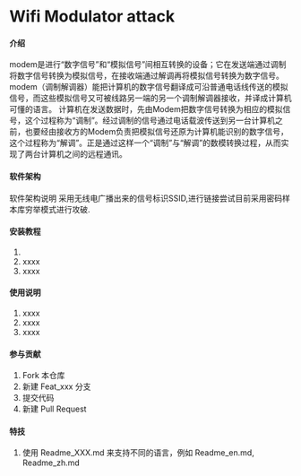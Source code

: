 # Wifi Modulator attack

#### 介绍
modem是进行“数字信号”和“模拟信号”间相互转换的设备；它在发送端通过调制将数字信号转换为模拟信号，在接收端通过解调再将模拟信号转换为数字信号。modem（调制解调器）能把计算机的数字信号翻译成可沿普通电话线传送的模拟信号，而这些模拟信号又可被线路另一端的另一个调制解调器接收，并译成计算机可懂的语言。
计算机在发送数据时，先由Modem把数字信号转换为相应的模拟信号，这个过程称为“调制”。经过调制的信号通过电话载波传送到另一台计算机之前，也要经由接收方的Modem负责把模拟信号还原为计算机能识别的数字信号，这个过程称为“解调”。正是通过这样一个“调制”与“解调”的数模转换过程，从而实现了两台计算机之间的远程通讯。 

#### 软件架构
软件架构说明
  采用无线电广播出来的信号标识SSID,进行链接尝试目前采用密码样本库穷举模式进行攻破.

#### 安装教程

1.  
2.  xxxx
3.  xxxx

#### 使用说明

1.  xxxx
2.  xxxx
3.  xxxx

#### 参与贡献

1.  Fork 本仓库
2.  新建 Feat_xxx 分支
3.  提交代码
4.  新建 Pull Request

#### 特技

1.  使用 Readme\_XXX.md 来支持不同的语言，例如 Readme\_en.md, Readme\_zh.md
